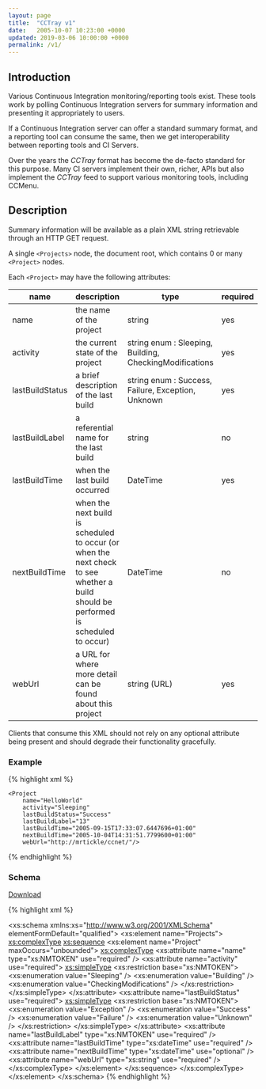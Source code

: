 ```yaml
---
layout: page
title:  "CCTray v1"
date:   2005-10-07 10:23:00 +0000
updated: 2019-03-06 10:00:00 +0000
permalink: /v1/
---
```


## Introduction

Various Continuous Integration monitoring/reporting tools exist. These tools work by polling Continuous Integration servers for summary information and presenting it appropriately to users.

If a Continuous Integration server can offer a standard summary format, and a reporting tool can consume the same, then we get interoperability between reporting tools and CI Servers.

Over the years the _CCTray_ format has become the de-facto standard for this purpose. Many CI servers implement their own, richer, APIs but also implement the _CCTray_ feed to support various monitoring tools, including CCMenu.

## Description

Summary information will be available as a plain XML string retrievable through an HTTP GET request.

A single `<Projects>` node, the document root, which contains 0 or many `<Project>` nodes.

Each `<Project>` may have the following attributes:

name|description|type|required
----|-----------|----|--------
name|the name of the project|string|yes
activity|the current state of the project|string enum : Sleeping, Building, CheckingModifications|yes
lastBuildStatus|a brief description of the last build|string enum : Success, Failure, Exception, Unknown|yes
lastBuildLabel|a referential name for the last build|string|no
lastBuildTime|when the last build occurred|DateTime|yes
nextBuildTime|when the next build is scheduled to occur (or when the next check to see whether a build should be performed is scheduled to occur)|DateTime|no
webUrl|a URL for where more detail can be found about this project|string (URL)|yes

Clients that consume this XML should not rely on any optional attribute being present and should degrade their functionality gracefully.

### Example
{% highlight xml %}
<Projects>
    <Project
        name="SvnTest"
        activity="Sleeping"
        lastBuildStatus="Exception"
        lastBuildLabel="8"
        lastBuildTime="2005-09-28T10:30:34.6362160+01:00"
        nextBuildTime="2005-10-04T14:31:52.4509248+01:00"
        webUrl="http://mrtickle/ccnet/"/>

    <Project
        name="HelloWorld"
        activity="Sleeping"
        lastBuildStatus="Success"
        lastBuildLabel="13"
        lastBuildTime="2005-09-15T17:33:07.6447696+01:00"
        nextBuildTime="2005-10-04T14:31:51.7799600+01:00"
        webUrl="http://mrtickle/ccnet/"/>
</Projects>
{% endhighlight %}

<h3 id="specification">Schema</h3>

[Download](/schema/cctray-1.xsd)

{% highlight xml %}
<?xml version="1.0" encoding="UTF-8"?>
<xs:schema xmlns:xs="http://www.w3.org/2001/XMLSchema" elementFormDefault="qualified">
  <xs:element name="Projects">
    <xs:complexType>
      <xs:sequence>
        <xs:element name="Project" maxOccurs="unbounded">
          <xs:complexType>
            <xs:attribute name="name" type="xs:NMTOKEN" use="required" />
            <xs:attribute name="activity" use="required">
              <xs:simpleType>
                <xs:restriction base="xs:NMTOKEN">
                  <xs:enumeration value="Sleeping" />
                  <xs:enumeration value="Building" />
                  <xs:enumeration value="CheckingModifications" />
                </xs:restriction>
              </xs:simpleType>
            </xs:attribute>
            <xs:attribute name="lastBuildStatus" use="required">
              <xs:simpleType>
                <xs:restriction base="xs:NMTOKEN">
                  <xs:enumeration value="Exception" />
                  <xs:enumeration value="Success" />
                  <xs:enumeration value="Failure" />
                  <xs:enumeration value="Unknown" />
                </xs:restriction>
              </xs:simpleType>
            </xs:attribute>
            <xs:attribute name="lastBuildLabel" type="xs:NMTOKEN" use="required" />
            <xs:attribute name="lastBuildTime" type="xs:dateTime" use="required" />
            <xs:attribute name="nextBuildTime" type="xs:dateTime" use="optional" />
            <xs:attribute name="webUrl" type="xs:string" use="required" />
          </xs:complexType>
        </xs:element>
      </xs:sequence>
    </xs:complexType>
  </xs:element>
</xs:schema>
{% endhighlight %}
